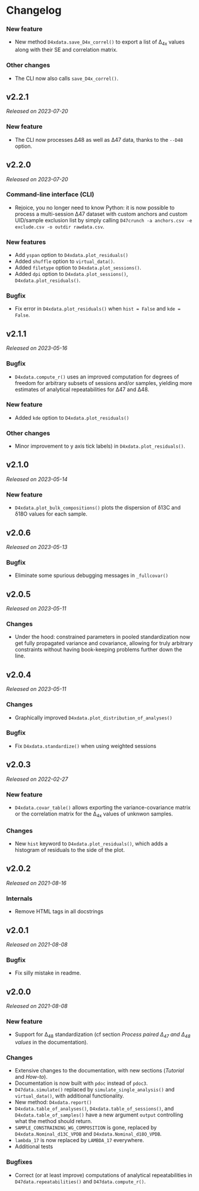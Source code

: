 # Changelog

### New feature
* New method `D4xdata.save_D4x_correl()` to export a list of Δ<sub>4x</sub> values along with their SE and correlation matrix.

### Other changes
* The CLI now also calls `save_D4x_correl()`.

## v2.2.1
*Released on 2023-07-20*

### New feature
* The CLI now processes Δ48 as well as Δ47 data, thanks to the `--D48` option.


## v2.2.0
*Released on 2023-07-20*

### Command-line interface (CLI)
* Rejoice, you no longer need to know Python: it is now possible to process a multi-session Δ47 dataset with custom anchors and custom UID/sample exclusion list by simply calling `D47crunch -a anchors.csv -e exclude.csv -o outdir rawdata.csv`.

### New features
* Add `yspan` option to `D4xdata.plot_residuals()`
* Added `shuffle` option to `virtual_data()`.
* Added `filetype` option to `D4xdata.plot_sessions()`.
* Added `dpi` option to `D4xdata.plot_sessions()`, `D4xdata.plot_residuals()`.

### Bugfix
* Fix error in `D4xdata.plot_residuals()` when `hist = False` and `kde = False`.

## v2.1.1
*Released on 2023-05-16*

### Bugfix
* `D4xdata.compute_r()` uses an improved computation for degrees of freedom for arbitrary subsets of sessions and/or samples, yielding more estimates of analytical repeatabilities for Δ47 and Δ48.

### New feature
* Added `kde` option to `D4xdata.plot_residuals()`

### Other changes
* Minor improvement to y axis tick labels) in `D4xdata.plot_residuals()`.

## v2.1.0
*Released on 2023-05-14*

### New feature
* `D4xdata.plot_bulk_compositions()` plots the dispersion of δ13C and δ18O values for each sample.

## v2.0.6
*Released on 2023-05-13*

### Bugfix
* Eliminate some spurious debugging messages in `_fullcovar()`

## v2.0.5
*Released on 2023-05-11*

### Changes
* Under the hood: constrained parameters in pooled standardization now get fully propagated variance and covariance, allowing for truly arbitrary constraints without having book-keeping problems further down the line.

## v2.0.4
*Released on 2023-05-11*

### Changes
* Graphically improved `D4xdata.plot_distribution_of_analyses()`

### Bugfix
* Fix `D4xdata.standardize()` when using weighted sessions

## v2.0.3
*Released on 2022-02-27*

### New feature
* `D4xdata.covar_table()` allows exporting the variance-covariance matrix or the correlation matrix for the Δ<sub>4x</sub> values of unknwon samples.

### Changes
* New `hist` keyword to `D4xdata.plot_residuals()`, which adds a histogram of residuals to the side of the plot.

## v2.0.2
*Released on 2021-08-16*

### Internals
* Remove HTML tags in all docstrings

## v2.0.1
*Released on 2021-08-08*

### Bugfix
* Fix silly mistake in readme.

## v2.0.0
*Released on 2021-08-08*

### New feature
* Support for Δ<sub>48</sub> standardization (cf section *Process paired Δ<sub>47</sub> and Δ<sub>48</sub> values* in the documentation).

### Changes
* Extensive changes to the documentation, with new sections (*Tutorial* and *How-to*).
* Documentation is now built with `pdoc` instead of `pdoc3`.
* `D47data.simulate()` replaced by `simulate_single_analysis()` and `virtual_data()`, with additional functionality.
* New method: `D4xdata.report()`
* `D4xdata.table_of_analyses()`, `D4xdata.table_of_sessions()`, and `D4xdata.table_of_samples()` have a new argument `output` controlling what the method should return.
* `SAMPLE_CONSTRAINING_WG_COMPOSITION` is gone, replaced by `D4xdata.Nominal_d13C_VPDB` and `D4xdata.Nominal_d18O_VPDB`.
* `lambda_17` is now replaced by `LAMBDA_17` everywhere.
* Additional tests

### Bugfixes
* Correct (or at least improve) computations of analytical repeatabilities in `D47data.repeatabilities()` and `D47data.compute_r()`.